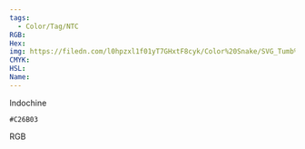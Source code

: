 ```yaml
---
tags:
  - Color/Tag/NTC
RGB:
Hex:
img: https://filedn.com/l0hpzxl1f01yT7GHxtF8cyk/Color%20Snake/SVG_Tumb%20Mass%20No%20Name/C26B03.svg
CMYK:
HSL:
Name:
---
```

Indochine
```palette
#C26B03
```
RGB
